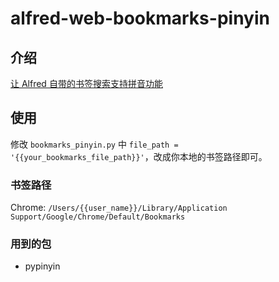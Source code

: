 # alfred-web-bookmarks-pinyin

## 介绍

[让 Alfred 自带的书签搜索支持拼音功能](https://kudoryafuka3.github.io/2023/08/13/%E8%AE%A9-Alfred-%E8%87%AA%E5%B8%A6%E7%9A%84%E4%B9%A6%E7%AD%BE%E6%90%9C%E7%B4%A2%E6%94%AF%E6%8C%81%E6%8B%BC%E9%9F%B3%E5%8A%9F%E8%83%BD/)

## 使用

修改 `bookmarks_pinyin.py` 中 `file_path = '{{your_bookmarks_file_path}}'`，改成你本地的书签路径即可。

### 书签路径

Chrome: `/Users/{{user_name}}/Library/Application Support/Google/Chrome/Default/Bookmarks`

### 用到的包

- pypinyin




